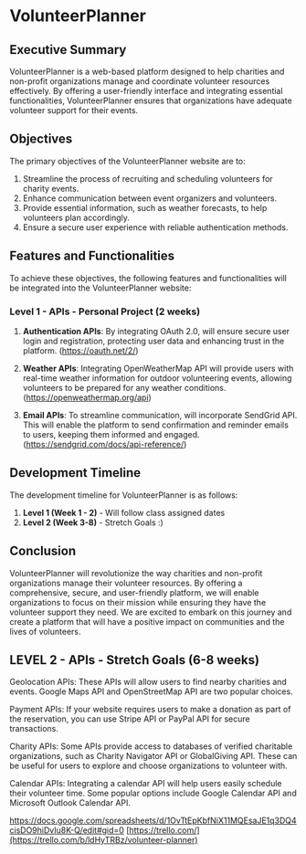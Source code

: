 # VolunteerPlanner

## Executive Summary

VolunteerPlanner is a web-based platform designed to help charities and non-profit organizations manage and coordinate volunteer resources effectively. By offering a user-friendly interface and integrating essential functionalities, VolunteerPlanner ensures that organizations have adequate volunteer support for their events.

## Objectives

The primary objectives of the VolunteerPlanner website are to:

1. Streamline the process of recruiting and scheduling volunteers for charity events.
2. Enhance communication between event organizers and volunteers.
3. Provide essential information, such as weather forecasts, to help volunteers plan accordingly.
4. Ensure a secure user experience with reliable authentication methods.

## Features and Functionalities

To achieve these objectives, the following features and functionalities will be integrated into the VolunteerPlanner website:

### Level 1 - APIs - Personal Project (2 weeks)

1. **Authentication APIs**: By integrating OAuth 2.0, will ensure secure user login and registration, protecting user data and enhancing trust in the platform. (https://oauth.net/2/)

2. **Weather APIs**: Integrating OpenWeatherMap API will provide users with real-time weather information for outdoor volunteering events, allowing volunteers to be prepared for any weather conditions. (https://openweathermap.org/api)

3. **Email APIs**: To streamline communication, will incorporate SendGrid API. This will enable the platform to send confirmation and reminder emails to users, keeping them informed and engaged. (https://sendgrid.com/docs/api-reference/)

## Development Timeline

The development timeline for VolunteerPlanner is as follows:

1. **Level 1 (Week 1 - 2)** - Will follow class assigned dates
2. **Level 2 (Week 3-8)** - Stretch Goals :)

## Conclusion

VolunteerPlanner will revolutionize the way charities and non-profit organizations manage their volunteer resources. By offering a comprehensive, secure, and user-friendly platform, we will enable organizations to focus on their mission while ensuring they have the volunteer support they need. We are excited to embark on this journey and create a platform that will have a positive impact on communities and the lives of volunteers.

LEVEL 2 - APIs - Stretch Goals (6-8 weeks)
--------

Geolocation APIs: These APIs will allow users to find nearby charities and events. Google Maps API and OpenStreetMap API are two popular choices.

Payment APIs: If your website requires users to make a donation as part of the reservation, you can use Stripe API or PayPal API for secure transactions.

Charity APIs: Some APIs provide access to databases of verified charitable organizations, such as Charity Navigator API or GlobalGiving API. These can be useful for users to explore and choose organizations to volunteer with.

Calendar APIs: Integrating a calendar API will help users easily schedule their volunteer time. Some popular options include Google Calendar API and Microsoft Outlook Calendar API.


https://docs.google.com/spreadsheets/d/1OvTtEpKbfNiX11MQEsaJE1q3DQ4cisDO9hiDvIu8K-Q/edit#gid=0
[https://trello.com/](https://trello.com/b/ldHyTRBz/volunteer-planner)
